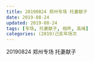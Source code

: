 ```yaml
---
title: 20190824 郑州专场 托妻献子
date: 2019-08-24
updated: 2019-08-24
tags: [专场, 托妻献子, 相声, 高峰]
categories: (2019)己亥年场次
---
```

20190824 郑州专场 托妻献子